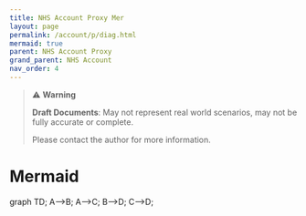 ```yaml
---
title: NHS Account Proxy Mer
layout: page
permalink: /account/p/diag.html
mermaid: true
parent: NHS Account Proxy
grand_parent: NHS Account
nav_order: 4
---
```


> ⚠️ **Warning**
>  
> **Draft Documents**: May not represent real world scenarios, may not be fully accurate or complete.
>
> Please contact the author for more information.
> 

# Mermaid

<div class="mermaid">
 graph TD;
      A-->B;
      A-->C;
      B-->D;
      C-->D;
</div>
